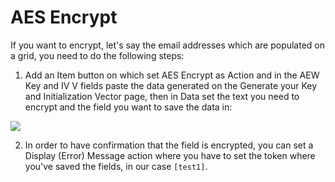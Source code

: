 # AES Encrypt

If you want to encrypt, let's say the email addresses which are populated on a grid, you need to do the following steps:

1. Add an Item button on which set AES Encrypt as Action and in the AEW Key and IV V fields paste the data generated on the Generate your Key and Initialization Vector page, then in Data set the text you need to encrypt and the field you want to save the data in:

![](assets/e1.png)

2. In order to have confirmation that the field is encrypted, you can set a Display (Error) Message action where you have to set the token where you've saved the fields, in our case `[test1]`.
